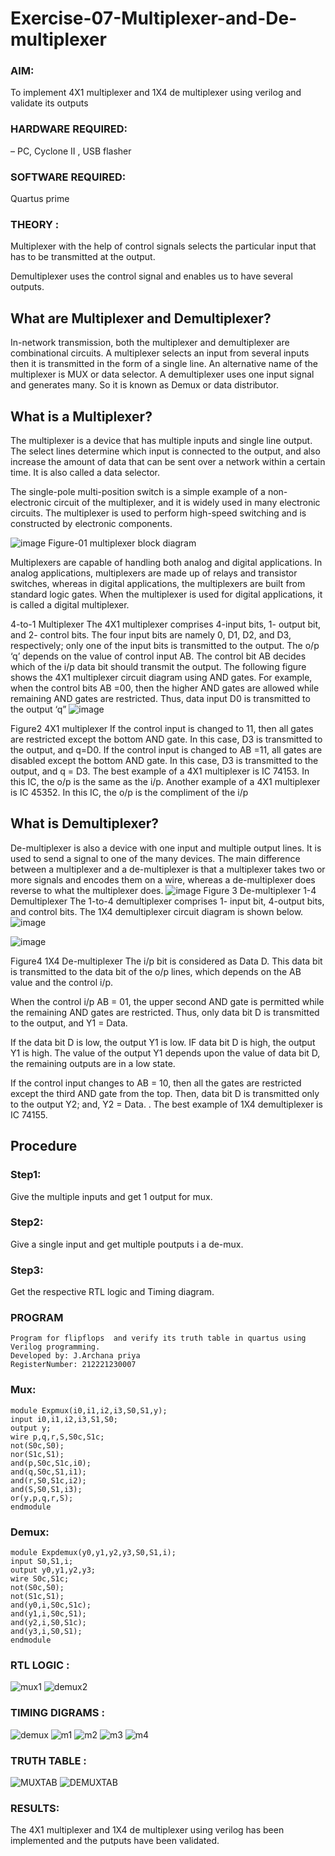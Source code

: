 # Exercise-07-Multiplexer-and-De-multiplexer
### AIM:
 To implement 4X1 multiplexer and 1X4 de multiplexer using verilog and validate its outputs
### HARDWARE REQUIRED:
  – PC, Cyclone II , USB flasher
### SOFTWARE REQUIRED: 
  Quartus prime
### THEORY :

Multiplexer with the help of control signals selects the particular input that has to be transmitted at the output.

Demultiplexer uses the control signal and enables us to have several outputs.

## What are Multiplexer and Demultiplexer?
In-network transmission, both the multiplexer and demultiplexer are combinational circuits. A multiplexer selects an input from several inputs then it is transmitted in the form of a single line. An alternative name of the multiplexer is MUX or data selector. A demultiplexer uses one input signal and generates many. So it is known as Demux or data distributor.

## What is a Multiplexer?
The multiplexer is a device that has multiple inputs and single line output. The select lines determine which input is connected to the output, and also increase the amount of data that can be sent over a network within a certain time. It is also called a data selector.

The single-pole multi-position switch is a simple example of a non-electronic circuit of the multiplexer, and it is widely used in many electronic circuits. The multiplexer is used to perform high-speed switching and is constructed by electronic components.

![image](https://user-images.githubusercontent.com/36288975/170912485-73c395c7-23c0-4e78-a53d-a2f0d07d9662.png)
          Figure-01 multiplexer block diagram 

Multiplexers are capable of handling both analog and digital applications. In analog applications, multiplexers are made up of relays and transistor switches, whereas in digital applications, the multiplexers are built from standard logic gates. When the multiplexer is used for digital applications, it is called a digital multiplexer.

4-to-1 Multiplexer
The 4X1 multiplexer comprises 4-input bits, 1- output bit, and 2- control bits. The four input bits are namely 0, D1, D2, and D3, respectively; only one of the input bits is transmitted to the output. The o/p ‘q’ depends on the value of control input AB. The control bit AB decides which of the i/p data bit should transmit the output. The following figure shows the 4X1 multiplexer circuit diagram using AND gates. For example, when the control bits AB =00, then the higher AND gates are allowed while remaining AND gates are restricted. Thus, data input D0 is transmitted to the output ‘q”
![image](https://user-images.githubusercontent.com/36288975/170912568-3598c60a-5035-41f3-b0c4-ccedba13aca5.png)


Figure2 4X1 multiplexer 
If the control input is changed to 11, then all gates are restricted except the bottom AND gate. In this case, D3 is transmitted to the output, and q=D0. If the control input is changed to AB =11, all gates are disabled except the bottom AND gate. In this case, D3 is transmitted to the output, and q = D3. The best example of a 4X1 multiplexer is IC 74153. In this IC, the o/p is the same as the i/p. Another example of a 4X1 multiplexer is IC 45352. In this IC, the o/p is the compliment of the i/p


## What is Demultiplexer?
De-multiplexer is also a device with one input and multiple output lines. It is used to send a signal to one of the many devices. The main difference between a multiplexer and a de-multiplexer is that a multiplexer takes two or more signals and encodes them on a wire, whereas a de-multiplexer does reverse to what the multiplexer does.
![image](https://user-images.githubusercontent.com/36288975/170912606-a30e4b74-1726-4430-b245-2c3c3d9c232d.png)
Figure 3 De-multiplexer 
1-4 Demultiplexer
The 1-to-4 demultiplexer comprises 1- input bit, 4-output bits, and control bits. The 1X4 demultiplexer circuit diagram is shown below.![image](https://user-images.githubusercontent.com/36288975/170912683-00fb746a-1d45-4023-91d1-3a70b841073c.png)

![image](https://user-images.githubusercontent.com/36288975/170912741-7cbd52af-7e0d-4be3-b5c6-6fb9c4eca7c9.png)

Figure4 1X4 De-multiplexer 
The i/p bit is considered as Data D. This data bit is transmitted to the data bit of the o/p lines, which depends on the AB value and the control i/p.

When the control i/p AB = 01, the upper second AND gate is permitted while the remaining AND gates are restricted. Thus, only data bit D is transmitted to the output, and Y1 = Data.

If the data bit D is low, the output Y1 is low. IF data bit D is high, the output Y1 is high. The value of the output Y1 depends upon the value of data bit D, the remaining outputs are in a low state.

If the control input changes to AB = 10, then all the gates are restricted except the third AND gate from the top. Then, data bit D is transmitted only to the output Y2; and, Y2 = Data. . The best example of 1X4 demultiplexer is IC 74155.

 
 
## Procedure
### Step1:
 Give the multiple inputs and get 1 output for mux.
### Step2:
Give a single input and get multiple poutputs i a de-mux.
### Step3:
Get the respective RTL logic and Timing diagram.



### PROGRAM 
```
Program for flipflops  and verify its truth table in quartus using Verilog programming.
Developed by: J.Archana priya
RegisterNumber: 212221230007 
```
### Mux:
```
module Expmux(i0,i1,i2,i3,S0,S1,y);
input i0,i1,i2,i3,S1,S0;
output y;
wire p,q,r,S,S0c,S1c;
not(S0c,S0);
nor(S1c,S1);
and(p,S0c,S1c,i0);
and(q,S0c,S1,i1);
and(r,S0,S1c,i2);
and(S,S0,S1,i3);
or(y,p,q,r,S);
endmodule 
```
### Demux:
```
module Expdemux(y0,y1,y2,y3,S0,S1,i);
input S0,S1,i;
output y0,y1,y2,y3;
wire S0c,S1c;
not(S0c,S0);
not(S1c,S1);
and(y0,i,S0c,S1c);
and(y1,i,S0c,S1);
and(y2,i,S0,S1c);
and(y3,i,S0,S1);
endmodule 
```

### RTL LOGIC : 
![mux1](./mux1.png)
![demux2](./demux2.png)

### TIMING DIGRAMS  :
![demux](./demux1.png)
![m1](./m1.jpeg)
![m2](./m2.jpeg)
![m3](./m3.jpeg)
![m4](./m4.jpeg)




### TRUTH TABLE :
![MUXTAB](./MUXTAB.png)
![DEMUXTAB](./DEMUXTAB.png)


### RESULTS:
The 4X1 multiplexer and 1X4 de multiplexer using verilog has been implemented and the putputs have been validated.
